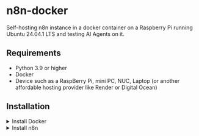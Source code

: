# n8n-docker

Self-hosting n8n instance in a docker container on a Raspberry Pi running Ubuntu 24.04.1 LTS and testing AI Agents on it.

## Requirements

- Python 3.9 or higher
- Docker
- Device such as a RaspBerry Pi, mini PC, NUC, Laptop (or another affordable hosting provider like Render or Digital Ocean)

## Installation

<details>
<summary>Install Docker</summary>
<br>

### Add Docker's official GPG key:
```bash
sudo apt-get update
sudo apt-get install ca-certificates curl gnupg
sudo install -m 0755 -d /etc/apt/keyrings
curl -fsSL https://download.docker.com/linux/ubuntu/gpg | sudo gpg --dearmor -o /etc/apt/keyrings/docker.gpg
sudo chmod a+r /etc/apt/keyrings/docker.gpg
```

### Add the repository to Apt sources:
```bash
echo \
    "deb [arch=$(dpkg --print-architecture) signed-by=/etc/apt/keyrings/docker.gpg] https://download.docker.com/linux/ubuntu \
    $(. /etc/os-release && echo $VERSION_CODENAME) stable" | \
    sudo tee /etc/apt/sources.list.d/docker.list > /dev/null
sudo apt-get update
```

### Install the latest version:
```bash
sudo apt-get install docker-ce docker-ce-cli containerd.io docker-buildx-plugin docker-compose-plugin
```

### Check Installed Version:
```bash
docker -v
```

### Check Docker Compose:
```bash
docker compose
```

### Check runtime:
```bash
sudo docker run hello-world
```

### Use Docker without sudo:
```bash
sudo usermod -aG docker $USER
```

</details>

<details>
<summary>Install n8n</summary>
<br>

The official docs for a self-hosted Docker instance can be found [here](https://docs.n8n.io/hosting/installation/docker/#starting-n8n/).
### Create a directory for n8n:

```bash
mkdir n8n
cd n8n
```
> **ℹ️ Notice**  
> n8n uses SQLite by default, but you can use Postgres or MySQL (recommended). For simplicity, we will use SQLite.

> A challenge I had was getting webhooks to work correctly. Some of the docs recommend starting the n8n instance with the `-tunnel` environment variable; however, I was unable to get this working.

> I was running my n8n instance behind a Cloudflare tunnel, so I had to run the Docker command with the environment variable `-e WEBHOOK_URL={your tunnel URL}`. If you are using a reverse proxy like NGINX or Traefik, you may need to set this variable.  
>A list of environment variables can be found [here](https://docs.n8n.io/hosting/configuration/environment-variables/endpoints/).

### Run the Docker container in detached mode with the environment variable:
```bash
docker run -d -it --rm --name n8n -e WEBHOOK_URL={your-url-here} -p 5678:5678 -v n8n_data:/home/node/.n8n docker.n8n.io/n8nio/n8n start
```

</details>